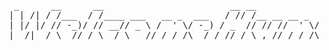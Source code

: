 <pre>
  _      __      __                        __ __                      
 | | /| / /___  / /____ ___   __ _  ___   / // /__ __ __ _  ___ _ ___ 
 | |/ |/ // -_)/ // __// _ \ /  ' \/ -_) / _  // // //  ' \/ _ `// _ \
 |__/|__/ \__//_/ \__/ \___//_/_/_/\__/ /_//_/ \_,_//_/_/_/\_,_//_//_/
</pre>
